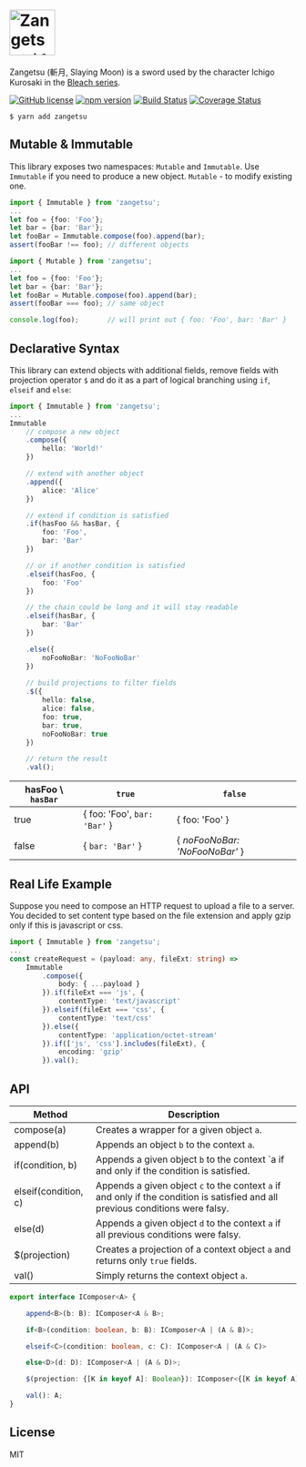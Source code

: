 # <img src="https://github.com/ddoronin/zangetsu/raw/master/assets/Zangetsu.jpg" alt="Zangetsu (斬月, Slaying Moon)" height="80px"/>

Zangetsu (斬月, Slaying Moon) is a sword used by the character Ichigo Kurosaki in the [Bleach series](https://en.wikipedia.org/wiki/Bleach_(TV_series)).

[![GitHub license](https://img.shields.io/badge/license-MIT-blue.svg)](https://github.com/ddoronin/zangetsu/blob/master/LICENSE) 
[![npm version](https://img.shields.io/npm/v/zangetsu.svg?style=flat)](https://www.npmjs.com/package/zangetsu) 
[![Build Status](https://travis-ci.org/ddoronin/zangetsu.svg?branch=master)](https://travis-ci.org/ddoronin/zangetsu) 
[![Coverage Status](https://coveralls.io/repos/github/ddoronin/zangetsu/badge.svg?branch=master)](https://coveralls.io/github/ddoronin/zangetsu?branch=master)
```
$ yarn add zangetsu
```

## Mutable & Immutable
This library exposes two namespaces: `Mutable` and `Immutable`. 
Use `Immutable` if you need to produce a new object.
`Mutable` - to modify existing one.

```typescript
import { Immutable } from 'zangetsu';
...
let foo = {foo: 'Foo'};
let bar = {bar: 'Bar'};
let fooBar = Immutable.compose(foo).append(bar);
assert(fooBar !== foo); // different objects
```

```typescript
import { Mutable } from 'zangetsu';
...
let foo = {foo: 'Foo'};
let bar = {bar: 'Bar'};
let fooBar = Mutable.compose(foo).append(bar);
assert(fooBar === foo); // same object

console.log(foo);       // will print out { foo: 'Foo', bar: 'Bar' }
```

## Declarative Syntax
This library can extend objects with additional fields, remove fields with projection operator `$` and do it as a part of logical branching using `if`, `elseif` and `else`:
```typescript
import { Immutable } from 'zangetsu';
...
Immutable
    // compose a new object
    .compose({
        hello: 'World!'
    })

    // extend with another object
    .append({
        alice: 'Alice'
    })

    // extend if condition is satisfied
    .if(hasFoo && hasBar, {
        foo: 'Foo',
        bar: 'Bar'
    })

    // or if another condition is satisfied
    .elseif(hasFoo, {
        foo: 'Foo'
    })

    // the chain could be long and it will stay readable
    .elseif(hasBar, {
        bar: 'Bar'
    })

    .else({
        noFooNoBar: 'NoFooNoBar'
    })
    
    // build projections to filter fields
    .$({
        hello: false,
        alice: false,
        foo: true,
        bar: true,
        noFooNoBar: true
    })

    // return the result
    .val();
```

| hasFoo \ `hasBar` | `true`                      | `false`                        |
| --------------- | --------------------------- | ------------------------------ |
| true          | { foo: 'Foo', `bar: 'Bar'` }| { foo: 'Foo' }               |
| false         | { `bar: 'Bar'` }            | { _noFooNoBar: 'NoFooNoBar'_ } |

## Real Life Example

Suppose you need to compose an HTTP request to upload a file to a server. You decided to set content type based on the file extension and apply gzip only if this is javascript or css.

```typescript
import { Immutable } from 'zangetsu';
...
const createRequest = (payload: any, fileExt: string) => 
    Immutable
        .compose({
            body: { ...payload }
        }).if(fileExt === 'js', {
            contentType: 'text/javascript'
        }).elseif(fileExt === 'css', {
            contentType: 'text/css'
        }).else({
            contentType: 'application/octet-stream'
        }).if(['js', 'css'].includes(fileExt), {
            encoding: 'gzip'
        }).val();
```

## API

| Method               | Description |
| -------------------- | ------------- |
| compose(a)           | Creates a wrapper for a given object `a`. |
| append(b)            | Appends an object `b` to the context `a`. |
| if(condition, b)     | Appends a given object `b` to the context `a if and only if the condition is satisfied. |
| elseif(condition, c) | Appends a given object `c` to the context `a` if and only if the condition is satisfied and all previous conditions were falsy. |
| else(d)              | Appends a given object `d` to the context `a` if all previous conditions were falsy. |
| $(projection)        | Creates a projection of a context object `a` and returns only `true` fields. |
| val()                | Simply returns the context object `a`. |

```typescript
export interface IComposer<A> {

    append<B>(b: B): IComposer<A & B>;

    if<B>(condition: boolean, b: B): IComposer<A | (A & B)>;

    elseif<C>(condition: boolean, c: C): IComposer<A | (A & C)>

    else<D>(d: D): IComposer<A | (A & D)>;

    $(projection: {[K in keyof A]: Boolean}): IComposer<{[K in keyof A]: A[K] }>;

    val(): A;
}
```

## License
MIT